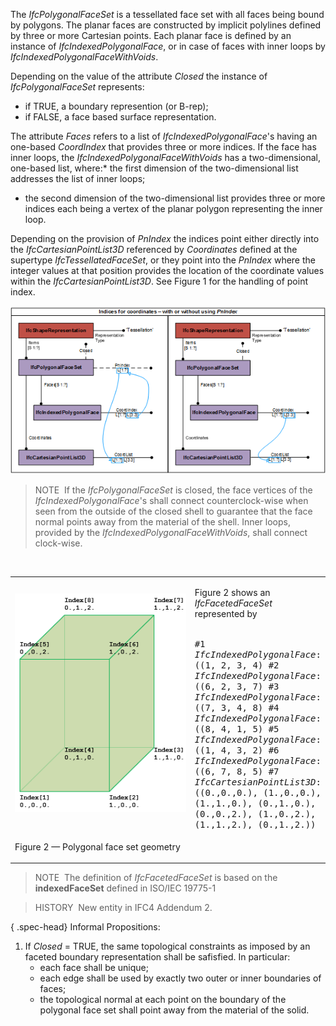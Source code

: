 ﻿The _IfcPolygonalFaceSet_ is a tessellated face set with all faces being bound by polygons. The planar faces are constructed by implicit polylines defined by three or more Cartesian points. Each planar face is defined by an instance of _IfcIndexedPolygonalFace_, or in case of faces with inner loops by _IfcIndexedPolygonalFaceWithVoids_.

Depending on the value of the attribute _Closed_ the instance of _IfcPolygonalFaceSet_ represents:

* if TRUE, a boundary represention (or B-rep);
* if FALSE, a face based surface representation.



The attribute _Faces_ refers to a list of _IfcIndexedPolygonalFace_'s having an one-based _CoordIndex_ that provides three or more indices. If the face has inner loops, the _IfcIndexedPolygonalFaceWithVoids_ has a two-dimensional, one-based list, where:* the first dimension of the two-dimensional list addresses the list of inner loops;
* the second dimension of the two-dimensional list provides three or more indices each being a vertex of the planar polygon representing the inner loop.

Depending on the provision of _PnIndex_ the indices point either directly into the _IfcCartesianPointList3D_ referenced by _Coordinates_ defined at the supertype _IfcTessellatedFaceSet_, or they point into the _PnIndex_ where the integer values at that position provides the location of the coordinate values within the _IfcCartesianPointList3D_. See Figure 1 for the handling of point index.

!["PnIndex"](../../../../../../figures/ifcpolygonalfaceset_01.png "Figure 1 &mdash; Use of _PnIndex_")

> NOTE&nbsp; If the _IfcPolygonalFaceSet_ is closed, the face vertices of the _IfcIndexedPolygonalFace_'s shall connect counterclock-wise when seen from the outside of the closed shell to guarantee that the face normal points away from the material of the shell. Inner loops, provided by the _IfcIndexedPolygonalFaceWithVoids_, shall connect clock-wise.

&nbsp;

<table summary="tessellation">
 <tr><td style="width: 280px"><img src="../../../../../../figures/ifcfacetedfaceset_example-01.png" width="275" height="350" alt="IfcFacetedFaceSet_Example-01">
 </td>
 <td>
  <p>Figure 2 shows an <em>IfcFacetedFaceSet</em> represented by<br><br></p>
<tt class="spf">
#1 <em>IfcIndexedPolygonalFace</em>: ((1, 2, 3, 4)
#2 <em>IfcIndexedPolygonalFace</em>: ((6, 2, 3, 7)
#3 <em>IfcIndexedPolygonalFace</em>: ((7, 3, 4, 8)
#4 <em>IfcIndexedPolygonalFace</em>: ((8, 4, 1, 5)
#5 <em>IfcIndexedPolygonalFace</em>: ((1, 4, 3, 2)
#6 <em>IfcIndexedPolygonalFace</em>: ((6, 7, 8, 5)
#7 <em>IfcCartesianPointList3D</em>: ((0.,0.,0.), (1.,0.,0.), (1.,1.,0.), (0.,1.,0.), (0.,0.,2.), (1.,0.,2.), (1.,1.,2.), (0.,1.,2.))
</tt>
  </td>
 </tr>
 <tr>
  <td><p class="figure">Figure 2 &mdash; Polygonal face set geometry</p></td>
  <td>&nbsp;</td>
 </tr>
</table>

> NOTE&nbsp; The definition of _IfcFacetedFaceSet_ is based on the **indexedFaceSet** defined in ISO/IEC 19775-1

> HISTORY&nbsp; New entity in IFC4 Addendum 2.

{ .spec-head}
Informal Propositions:

1. If _Closed_ = TRUE, the same topological constraints as imposed by an faceted boundary representation shall be safisfied. In particular: 
    * each face shall be unique;
    * each edge shall be used by exactly two outer or inner boundaries of faces;
    * the topological normal at each point on the boundary of the polygonal face set shall point away from the material of the solid.
